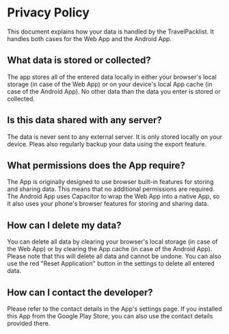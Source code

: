 # Privacy Policy

This document explains how your data is handled by the TravelPacklist.
It handles both cases for the Web App and the Android App.

## What data is stored or collected?

The app stores all of the entered data locally in either your browser's local storage (in case of the Web App) or on your device's local App cache (in case of the Android App).
No other data than the data you enter is stored or collected.

## Is this data shared with any server?

The data is never sent to any external server.
It is only stored locally on your device.
Pleas also regularly backup your data using the export feature.

## What permissions does the App require?

The App is originally designed to use browser built-in features for storing and sharing data.
This means that no additional permissions are required.
The Android App uses Capacitor to wrap the Web App into a native App, so it also uses your phone's browser features for storing and sharing data.

## How can I delete my data?

You can delete all data by clearing your browser's local storage (in case of the Web App) or by clearing the App cache (in case of the Android App).
Please note that this will delete all data and cannot be undone.
You can also use the red "Reset Application" button in the settings to delete all entered data.

## How can I contact the developer?

Please refer to the contact details in the App's settings page.
If you installed this App from the Google Play Store, you can also use the contact details provided there.
